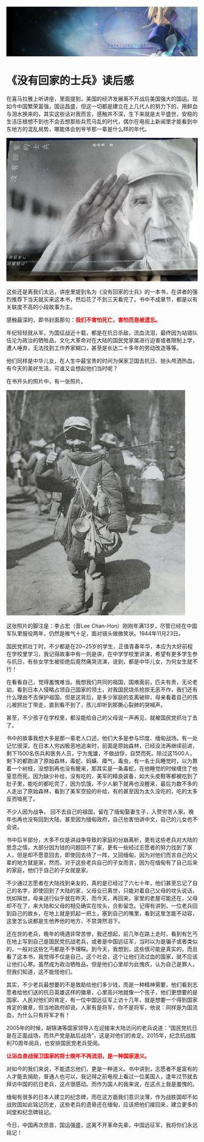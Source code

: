 [![header](../../../assets/header01.jpg)](https://yuenshome.github.io)

# 《没有回家的士兵》读后感

在喜马拉雅上听讲座，里面提到，美国的经济发展离不开战后美国强大的国运。现如今中国繁荣富强，国运昌盛，但这一切都是建立在上几代人的努力下的，用鲜血与泪水换来的，其实这些话对我而言，感触并不深，生下来就是太平盛世，安稳的生活压根想不到也不会去想那些兵荒马乱的时代，偶尔在电视上新闻里才能看到中东地方的混乱局势，哪能体会到爷爷那一辈是什么样的年代。

![header](./assets/homesick_soldiers.jpg)

这些还是离我们太远，讲座里提到名为《没有回家的士兵》的一本书，在讲者的强烈推荐下当天就买来这本书，然后花了不到三天看完了。书中不成章节，都是以有关联度不高的小段故事为主。<!--more-->

感触最深的，即书封面那句：<span style="color: #ff0000;"><strong>我们不害怕死亡，害怕而是被遗忘。</strong></span>

年纪轻轻就从军，为国征战近十载，都是在抗日杀敌，流血流泪，最终因为站错队伍沦为政治的牺牲品，文化大革命对在大陆的国民党家属进行迫害或者限制上学，遭人唾弃，无法找到工作养家糊口，甚至是长达二十多年的劳动改造等等。

他们同样是中华儿女，在人生中最宝贵的时间为保家卫国去抗日、抛头颅洒热血，有今天的美好生活，可谁又会想起他们当时呢？

在书开头的照片中，有一张照片。

<img class="aligncenter" src="./assets/child.png" alt="" width="471" height="594" />

这张照片的脚注是：李占宏（音Lee Chan-Hon）刚刚年满13岁，尽管已经在中国军队里服役两年，仍然是稚气十足，面对镜头做微笑状。1944年11月23日。

国民党抓壮丁时，不少都是在20~25岁的学生，正值青春年华，本应为大好前程在学校里学习，我记得故事中有一则是讲，在中学学校里讲演，希望有更多学生参与抗日，有些女学生被拒绝后竟然痛哭流涕，说到，都是中华儿女，为何女生就不行！

在看看自己，觉得羞愧难当。我想我们共同的祖国，国难面前，匹夫有责，无论老幼，看到日本人侵略占领自己国家的领土，对我国民烧杀抢掠无恶不作，我们还有什么理由不去保护祖国。但是这背后，是多少家庭的支离破碎，母亲看着自己的孩儿被抓壮丁带走，直到看不到了，孩儿却听到那撕心裂肺的哭喊声。

甚至，不少孩子在学校里，都没能给自己的父母说一声再见，就被国民党抓壮丁去了。

书中的故事我想大多是那一辈老人口述，他们大多是参与印度、缅甸战场。有一处记忆很深，在日本人穷凶极恶地追来时，前面是原始森林，已经没法再继续前进，剩下1500名伤兵和医务人员，宁为鬼雄，不做战俘，自焚而死。除过这1500人，剩下的都跑进了原始森林，毒蛇、蚂蟥、瘴气，毒虫，有一名士兵睡觉时，以为靠着一个树枝，没想到再也没有醒来，那其实是一条毒蛇，在他睡觉的时候缠住了他窒息而死。因为缺少补给，没有吃的，美军的精良装备，如大头皮鞋等都被吃到了肚子里，能吃的都吃完了，因为饥饿，不少人躺下就再也没醒来，最后为数不多的人走出了原始森林，看到了美军空投的补给，有的甚至因为太久没吃的，吃的太多反而噎死了。

不少人因为战争， 回不去自己的祖国，留在了缅甸娶妻生子，入赘穷苦人家。晚年也再也没有回到大陆，甚至因为缅甸政府，自己也害怕讲中文，自己的儿女也不会说。

书中后半部分，大多不仅是讲战争导致的家庭的分崩离析，更有这些老兵对大陆的思念之情，大部分因为钱的问题回不了家，更有一些经过志愿者的努力找到了家人，但是却不愿意回去，即使回去待了一阵，又回缅甸，因为对他们而言自己的父辈的地方就是家，然而，对于这些老兵自己的子女而言，因为在缅甸有了自己后来的家庭，他们于自己的子女就是家。

不少通过志愿者在大陆找到亲友的，真的是已经过了六七十年，他们甚至忘记了自己的名字，即使回到了大陆的家，父母业已离世，只能对着自己父母的坟头说话，恍如隔世，母亲送行似乎就在昨天，而今天，再回来，家里的老屋可能还在，父母却不在了，来大陆和父母的相见确实在坟头，合影留念。记得有讲到，一位老兵回到自己的故乡，在地上就是抓起一把土，塞到自己的嘴里，看到这里怎能不动容，这里怎么说都是生他养他的地方，不禁潸然泪下。

还在世的老兵，晚年的境遇非常苦惨，我还想起，前几年在路上走时，看到有乞丐在地上写到自己是国民党抗战老兵，或者是中国远征军，当时以为是骗子或者类似的，一般对这些乞丐都是不予理睬。到今天，我想到，这些很可能是真实的，而且看了这本书，我觉得不仅是自己，这个社会，这个让他们流过血的国家，就不应该让他们心寒。虽然成为政治牺牲品，但是他们心里却为此愧疚，认为自己是罪人，但我们知道，这不能怪他们。

其实，不少老兵最想要的不是救助给他们多少钱，而是一种精神需要，他们看到志愿者给他们送的抗日英雄这样的徽章，心里高兴地就像一个孩子，他们更想要的是国家、人民对他们的肯定，有一位中国远征军上访十几年，就是想要一个得到国家肯定的徽章，但当地政府却说，人家有是将军，你不是将军，他说：同样是为国流血，为什么只有将军才有！

2005年的时候，胡锦涛等国家领导人在迎接来大陆访问的老兵说道：“国民党抗日是在正面战场，而共产党是敌后战场”，这是对他们的肯定。2015年，纪念抗战胜利70周年阅兵，也安排国民党老兵受阅。

<strong><span style="color: #ff0000;">让浴血奋战保卫国家的将士晚年不再流泪，是一种国家道义。</span></strong>

对如今的我们来说，不能遗忘他们，更是一种道义。书中讲到，志愿者不是富有的人才能去捐助，普通人也可以，我记得之前电视上看过一位美国人，逢年过节就去拜访中国的抗日老兵，这点很感动。而作为国人的我来说，在这点上我是羞愧的。

缅甸有很多的日本人建立的纪念碑，而在这方面我们意识淡薄，作为战胜国却不如战败国如此铭记历史，这些老兵的遗骨还在缅甸，应该把他们接回来，建立更多的祠堂和纪念碑铭记。

今日，中国再次昂首，国运强盛，这离不开革命先辈，中国远征军，我将你们永远铭记！

<audio style="display: none;" controls="controls"></audio>

<audio style="display: none;" controls="controls"></audio>

<audio style="display: none;" controls="controls"></audio>

<audio style="display: none;" controls="controls"></audio>

